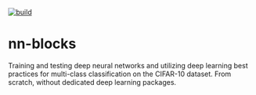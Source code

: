 [![build](https://github.com/mark-antal-csizmadia/nn-blocks/actions/workflows/main.yml/badge.svg)](https://github.com/mark-antal-csizmadia/nn-blocks/actions/workflows/main.yml)

# nn-blocks

Training and testing deep neural networks and utilizing deep learning best practices for multi-class classification on the CIFAR-10 dataset. From scratch, without dedicated deep learning packages.
